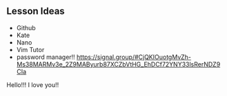 ## Lesson Ideas

- Github
- Kate
- Nano 
- Vim Tutor
- password manager!! https://signal.group/#CjQKIOuotgMvZh-Ms38MARMv3e_2Z9MAByurb87XCZbVtHG_EhDCf72YNY33lsRerNDZ9CIa


Hello!!! I love you!! 
